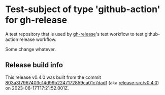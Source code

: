 # Test-subject of type 'github-action' for gh-release

A test repository that is used by [gh-release](https://github.com/kattecon/gh-release)'s test workflow to test github-action release workflow.

Some change whatever.


## Release build info

This release v0.4.0 was built from the commit [803a3f7967403c14d99b2247172859ca01c7dadf](https://github.com/kattecon/gh-release-test-ga/tree/803a3f7967403c14d99b2247172859ca01c7dadf) (aka [release-src/v0.4.0](https://github.com/kattecon/gh-release-test-ga/tree/release-src/v0.4.0)) on 2023-06-17T17:21:52.001Z.
        